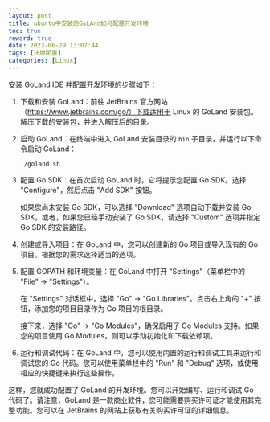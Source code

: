```yaml
---
layout: post
title: ubuntu中安装的GoLAnd如何配置开发环境
toc: true
reward: true
date: 2023-06-29 13:07:44
tags: [环境配置]
categories: [Linux]
---
```

安装 GoLand IDE 并配置开发环境的步骤如下：

1. 下载和安装 GoLand：前往 JetBrains 官方网站（https://www.jetbrains.com/go/）下载适用于 Linux 的 GoLand 安装包。解压下载的安装包，并进入解压后的目录。

2. 启动 GoLand：在终端中进入 GoLand 安装目录的 `bin` 子目录，并运行以下命令启动 GoLand：

   ```
   ./goland.sh
   ```
<!-- more -->
3. 配置 Go SDK：在首次启动 GoLand 时，它将提示您配置 Go SDK。选择 "Configure"，然后点击 "Add SDK" 按钮。

   如果您尚未安装 Go SDK，可以选择 "Download" 选项自动下载并安装 Go SDK。或者，如果您已经手动安装了 Go SDK，请选择 "Custom" 选项并指定 Go SDK 的安装路径。

4. 创建或导入项目：在 GoLand 中，您可以创建新的 Go 项目或导入现有的 Go 项目。根据您的需求选择适当的选项。

5. 配置 GOPATH 和环境变量：在 GoLand 中打开 "Settings"（菜单栏中的 "File" -> "Settings"）。

   在 "Settings" 对话框中，选择 "Go" -> "Go Libraries"。点击右上角的 "+" 按钮，添加您的项目目录作为 Go 项目的根目录。

   接下来，选择 "Go" -> "Go Modules"，确保启用了 Go Modules 支持。如果您的项目使用 Go Modules，则可以手动初始化和下载依赖项。

6. 运行和调试代码：在 GoLand 中，您可以使用内置的运行和调试工具来运行和调试您的 Go 代码。您可以使用菜单栏中的 "Run" 和 "Debug" 选项，或使用相应的快捷键来执行这些操作。

这样，您就成功配置了 GoLand 的开发环境。您可以开始编写、运行和调试 Go 代码了。请注意，GoLand 是一款商业软件，您可能需要购买许可证才能使用其完整功能。您可以在 JetBrains 的网站上获取有关购买许可证的详细信息。
